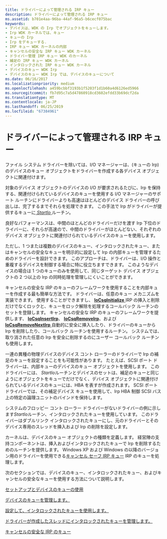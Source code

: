 ```yaml
---
title: ドライバーによって管理される IRP キュー
description: ドライバーによって管理される IRP キュー
ms.assetid: b701e4aa-96ba-44af-96a5-b6cecf075bac
keywords:
- デバイスは、WDK の Irp でオブジェクトをキューします。
- Irp WDK カーネルでは、キュー
- キューの Irp
- Irp をデキューする.
- IRP キュー WDK カーネルの内部
- キャンセルの安全な IRP キュー WDK カーネル
- ドライバー管理 IRP キュー WDK のカーネル
- 補足の IRP キュー WDK カーネル
- インタロックされた IRP キュー WDK カーネル
- デバイスのキュー WDK Irp
- デバイスのキュー WDK Irp では、デバイスのキューについて
ms.date: 06/16/2017
ms.localizationpriority: medium
ms.openlocfilehash: a459bcbbf3193b1f5203f1d1b60a4d6126ed5966
ms.sourcegitcommit: fb7d95c7a5d47860918cd3602efdd33b69dcf2da
ms.translationtype: MT
ms.contentlocale: ja-JP
ms.lasthandoff: 06/25/2019
ms.locfileid: "67384961"
---
```

# <a name="driver-managed-irp-queues"></a>ドライバーによって管理される IRP キュー





ファイル システム ドライバーを除いては、I/O マネージャーは、(キューの Irp) のデバイスのキュー オブジェクトをドライバーを作成する各デバイス オブジェクトに関連付けます。

対象のデバイス オブジェクトのデバイスの I/O が要求されるたびに、Irp を保持する、関連付けられているデバイスのキューを使用する I/O マネージャーのサポート ルーチンにドライバーよりも高速はほとんどのデバイス ドライバーの呼び出しは、完了するまでそれらを処理できます。 この手法で Irp がドライバーが提供するキューに[ *StartIo* ](https://docs.microsoft.com/windows-hardware/drivers/ddi/content/wdm/nc-wdm-driver_startio)ルーチン。

良好なパフォーマンスは、中間のほとんどのドライバーだけを渡す Irp 下位のドライバーに、それらが高速ので、中間のドライバーがほとんどない、それぞれのデバイス オブジェクトに関連付けられているデバイスのキューを使用します。

ただし、1 つまたは複数のデバイスのキュー、インタロックされたキュー、またはキャンセルの安全なキューを明示的に設定して Irp の内部キューを管理するためのドライバーを設計できます。 このアプローチは、ドライバーは、I/O 操作と重複するデバイスを制御する場合に特に役立ちますできます。 このようなデバイスの場合は 1 つのキューのみを使用して、同じターゲット デバイス オブジェクトの 2 つ以上の Irp の同時処理を管理しにくいことができます。

キャンセルの安全な IRP のキューのフレームワークを使用することを内部キューを作成する最も簡単な方法です。 ドライバーは、任意のキュー メカニズムを実装できます。 使用することができますし、 [ **IoCsqInitialize** ](https://docs.microsoft.com/windows-hardware/drivers/ddi/content/wdm/nf-wdm-iocsqinitialize) IRP の挿入と削除だけでなくロックと、キューをロック解除を処理するコールバック ルーチンのセットを登録します。 キャンセルの安全な IRP のキューのフレームワークを提供します、 [ **IoCsqInsertIrp**](https://docs.microsoft.com/windows-hardware/drivers/ddi/content/wdm/nf-wdm-iocsqinsertirp)、 [ **IoCsqRemoveIrp**](https://docs.microsoft.com/windows-hardware/drivers/ddi/content/wdm/nf-wdm-iocsqremoveirp)、および[ **IoCsqRemoveNextIrp** ](https://docs.microsoft.com/windows-hardware/drivers/ddi/content/wdm/nf-wdm-iocsqremovenextirp)自動的に安全に挿入したり、ドライバーのキューから Irp を削除したり、コールバック ルーチンを使用するルーチン。 システムでは、取り消された任意の Irp を安全に削除するのにユーザー コールバック ルーチンも使用します。

一連の異種の物理デバイスのデバイス コント ローラーのドライバーで Irp の補足のキューを設定することをも可能性があります。 たとえば、SCSI ポート ドライバーは、内部キューのデバイスのキュー オブジェクトを使用します。 このドライバーには、 *StartIo*ルーチンとデバイスのセットは、補足のキューと同じようにオブジェクトをキューでだけでなく、デバイス オブジェクトに関連付けられているデバイスのキューには、HBA を表すが作成されます。 SCSI ポート ドライバーでは、その補足デバイス キューを使用して、Irp HBA 制御 SCSI バス上の特定の論理ユニットのバインドを保持します。

システムのフロッピー コント ローラー ドライバーがないドライバーの例に示します*StartIo*ルーチン、インタロックされたキューを使用しています。 このドライバーはダブルリンク インタロックされたキューにし、元のドライバーとそのデバイス専用のスレッドを挿入および Irp の削除を設定します。

カーネルは、デバイスのキュー オブジェクトの種類を定義します。 経営陣の支持コンポーネントは、挿入およびインタロックされたキューで Irp を削除するためのルーチンを提供します。 Windows XP および Windows の以降のバージョン用のドライバーを使用できる[キャンセル セーフ IRP キュー](cancel-safe-irp-queues.md) IRP のキューを処理します。

次のセクションでは、デバイスのキュー、インタロックされたキュー、およびキャンセルの安全なキューを使用する方法について説明します。

[セットアップとデバイスのキューの使用](setting-up-and-using-device-queues.md)

[デバイスのキューを管理します。](managing-device-queues.md)

[設定して、インタロックされたキューを使用します。](setting-up-and-using-interlocked-queues.md)

[ドライバーが作成したスレッドにインタロックされたキューを管理します。](managing-interlocked-queues-with-a-driver-created-thread.md)

[キャンセルの安全な IRP のキュー](cancel-safe-irp-queues.md)

 

 




